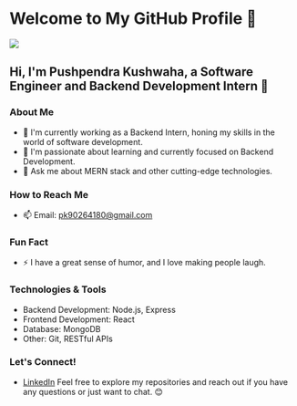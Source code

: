 # Welcome to My GitHub Profile 👋

![](https://camo.githubusercontent.com/f28d2388e3258ebcfa03988bcb5de2da4e65a1f8e3b6c57ee8170b426de50555/68747470733a2f2f7777772e6368617270656e692e636f6d2f7374617469632f696d616765732f6172726f772d66756e6374696f6e732d696e2d636c6173732d70726f706572746965732d6d696768742d6e6f742d62652d61732d67726561742d61732d77652d7468696e6b2f62616e6e65722e676966)

## Hi, I'm Pushpendra Kushwaha, a Software Engineer and Backend Development Intern 🚀

### About Me
- 🔭 I'm currently working as a Backend Intern, honing my skills in the world of software development.
- 🌱 I'm passionate about learning and currently focused on Backend Development.
- 💬 Ask me about MERN stack and other cutting-edge technologies.

### How to Reach Me
- 📫 Email: pk90264180@gmail.com

### Fun Fact
- ⚡ I have a great sense of humor, and I love making people laugh.

### Technologies & Tools
- Backend Development: Node.js, Express
- Frontend Development: React
- Database: MongoDB
- Other: Git, RESTful APIs

### Let's Connect!
- [LinkedIn](https://www.linkedin.com/in/pushpendra-kushwaha-225544207/)
Feel free to explore my repositories and reach out if you have any questions or just want to chat. 😊

